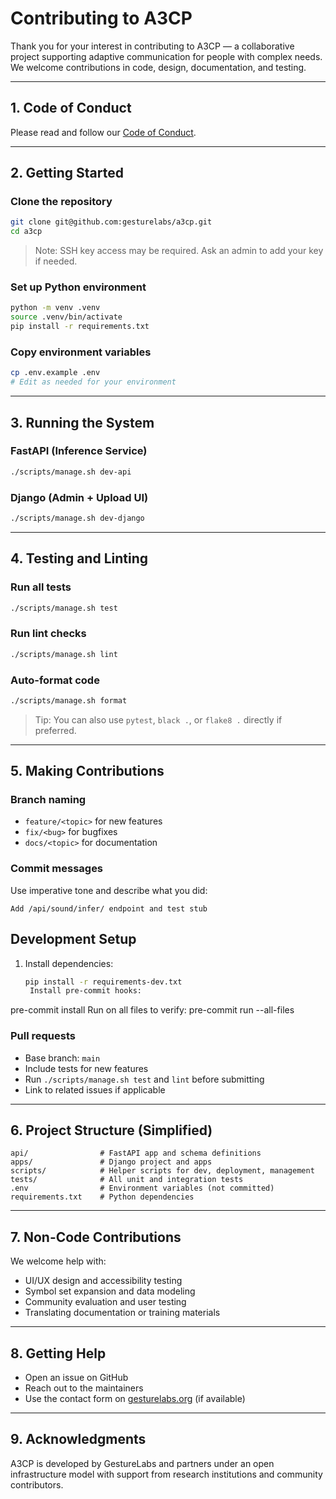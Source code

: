 # Contributing to A3CP

Thank you for your interest in contributing to A3CP — a collaborative project supporting adaptive communication for people with complex needs. We welcome contributions in code, design, documentation, and testing.

---

## 1. Code of Conduct

Please read and follow our [Code of Conduct](./CODE_OF_CONDUCT.md).

---

## 2. Getting Started

### Clone the repository
```bash
git clone git@github.com:gesturelabs/a3cp.git
cd a3cp
```

> Note: SSH key access may be required. Ask an admin to add your key if needed.

### Set up Python environment
```bash
python -m venv .venv
source .venv/bin/activate
pip install -r requirements.txt
```

### Copy environment variables
```bash
cp .env.example .env
# Edit as needed for your environment
```

---

## 3. Running the System

### FastAPI (Inference Service)
```bash
./scripts/manage.sh dev-api
```

### Django (Admin + Upload UI)
```bash
./scripts/manage.sh dev-django
```

---

## 4. Testing and Linting

### Run all tests
```bash
./scripts/manage.sh test
```

### Run lint checks
```bash
./scripts/manage.sh lint
```

### Auto-format code
```bash
./scripts/manage.sh format
```

> Tip: You can also use `pytest`, `black .`, or `flake8 .` directly if preferred.

---

## 5. Making Contributions

### Branch naming
- `feature/<topic>` for new features
- `fix/<bug>` for bugfixes
- `docs/<topic>` for documentation

### Commit messages
Use imperative tone and describe what you did:
```text
Add /api/sound/infer/ endpoint and test stub
```
## Development Setup

1. Install dependencies:
   ```bash
   pip install -r requirements-dev.txt
    Install pre-commit hooks:
pre-commit install
Run on all files to verify:
    pre-commit run --all-files


### Pull requests
- Base branch: `main`
- Include tests for new features
- Run `./scripts/manage.sh test` and `lint` before submitting
- Link to related issues if applicable

---

## 6. Project Structure (Simplified)
```text
api/                # FastAPI app and schema definitions
apps/               # Django project and apps
scripts/            # Helper scripts for dev, deployment, management
tests/              # All unit and integration tests
.env                # Environment variables (not committed)
requirements.txt    # Python dependencies
```

---

## 7. Non-Code Contributions

We welcome help with:
- UI/UX design and accessibility testing
- Symbol set expansion and data modeling
- Community evaluation and user testing
- Translating documentation or training materials

---

## 8. Getting Help
- Open an issue on GitHub
- Reach out to the maintainers
- Use the contact form on [gesturelabs.org](https://gesturelabs.org) (if available)

---

## 9. Acknowledgments
A3CP is developed by GestureLabs and partners under an open infrastructure model with support from research institutions and community contributors.
